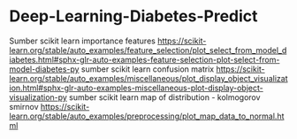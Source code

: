 # Deep-Learning-Diabetes-Predict
Sumber scikit learn importance features
https://scikit-learn.org/stable/auto_examples/feature_selection/plot_select_from_model_diabetes.html#sphx-glr-auto-examples-feature-selection-plot-select-from-model-diabetes-py
sumber scikit learn confusion matrix
https://scikit-learn.org/stable/auto_examples/miscellaneous/plot_display_object_visualization.html#sphx-glr-auto-examples-miscellaneous-plot-display-object-visualization-py
sumber scikit learn map of distribution - kolmogorov smirnov
https://scikit-learn.org/stable/auto_examples/preprocessing/plot_map_data_to_normal.html
